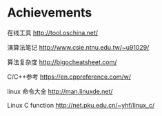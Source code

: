 # Achievements
在线工具 http://tool.oschina.net/

演算法笔记 http://www.csie.ntnu.edu.tw/~u91029/

算法复杂度 http://bigocheatsheet.com/

C/C++参考 https://en.cppreference.com/w/

linux 命令大全 http://man.linuxde.net/

Linux C function http://net.pku.edu.cn/~yhf/linux_c/
